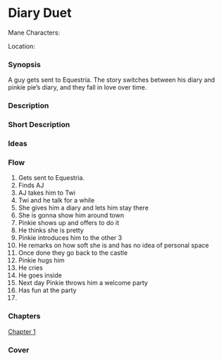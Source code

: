 # Diary Duet

Mane Characters: 

Location: 

### Synopsis

A guy gets sent to Equestria. The story switches between his diary and pinkie pie’s diary, and they fall in love over time.

### Description


### Short Description


### Ideas


### Flow

1. Gets sent to Equestria.
2. Finds AJ
3. AJ takes him to Twi
4. Twi and he talk for a while
5. She gives him a diary and lets him stay there
6. She is gonna show him around town
7. Pinkie shows up and offers to do it
8. He thinks she is pretty
9. Pinkie introduces him to the other 3
10. He remarks on how soft she is and has no idea of personal space
11. Once done they go back to the castle
12. Pinkie hugs him
13. He cries
14. He goes inside
15. Next day Pinkie throws him a welcome party
16. Has fun at the party
17. 

### Chapters

[Chapter 1](./01.md)

### Cover

